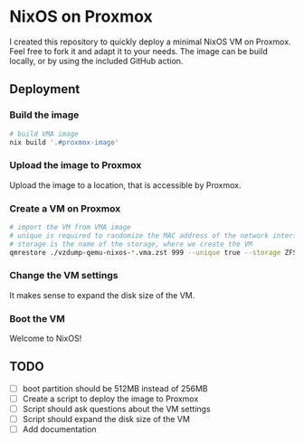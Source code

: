 # NixOS on Proxmox

I created this repository to quickly deploy a minimal NixOS VM on Proxmox.
Feel free to fork it and adapt it to your needs.
The image can be build locally, or by using the included GitHub action.

## Deployment

### Build the image

```sh
# build VMA image
nix build '.#proxmox-image'
```

### Upload the image to Proxmox

Upload the image to a location, that is accessible by Proxmox.

### Create a VM on Proxmox

```sh
# import the VM from VMA image
# unique is required to randomize the MAC address of the network interface
# storage is the name of the storage, where we create the VM
qmrestore ./vzdump-qemu-nixos-*.vma.zst 999 --unique true --storage ZFS_mirror
```

### Change the VM settings

It makes sense to expand the disk size of the VM.

### Boot the VM

Welcome to NixOS!

## TODO

- [ ] boot partition should be 512MB instead of 256MB
- [ ] Create a script to deploy the image to Proxmox
- [ ] Script should ask questions about the VM settings
- [ ] Script should expand the disk size of the VM
- [ ] Add documentation
